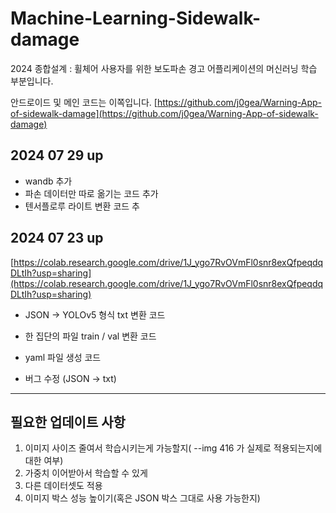 # Machine-Learning-Sidewalk-damage
2024 종합설계 : 휠체어 사용자를 위한 보도파손 경고 어플리케이션의 머신러닝 학습 부분입니다.

안드로이드 및 메인 코드는 이쪽입니다. [https://github.com/j0gea/Warning-App-of-sidewalk-damage](https://github.com/j0gea/Warning-App-of-sidewalk-damage)

## 2024 07 29 up
- wandb 추가
- 파손 데이터만 따로 옮기는 코드 추가
- 텐서플로루 라이트 변환 코드 추

## 2024 07 23 up
[https://colab.research.google.com/drive/1J_ygo7RvOVmFl0snr8exQfpeqdqDLtIh?usp=sharing](https://colab.research.google.com/drive/1J_ygo7RvOVmFl0snr8exQfpeqdqDLtIh?usp=sharing)
- JSON -> YOLOv5 형식 txt 변환 코드
- 한 집단의 파일 train / val 변환 코드
- yaml 파일 생성 코드 

- 버그 수정 (JSON -> txt)

---
## 필요한 업데이트 사항
1. 이미지 사이즈 줄여서 학습시키는게 가능할지( --img 416 가 실제로 적용되는지에 대한 여부)
2. 가중치 이어받아서 학습할 수 있게
3. 다른 데이터셋도 적용
4. 이미지 박스 성능 높이기(혹은 JSON 박스 그대로 사용 가능한지)
